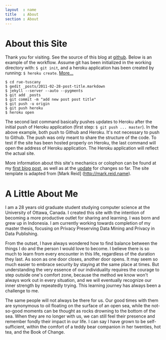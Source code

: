 ```yaml
---
layout  : name
title   : About
section : About
---
```


About this Site
===============
Thank you for visiting. See the source of this blog at [github](https://github.com/leecarrot/rue-tuscany). Below is an example of the workflow. Assume git has been initialized in the working directory with: `$ git init`, and a heroku application has been created by running: `$ heroku create`. [More...](http://devcenter.heroku.com/articles/quickstart) 

	$ cd rue-tuscany
	$ gedit _posts/2011-02-28-post-title.markdown
	$ jekyll --server --auto --pygments
	$ git add _posts
	$ git commit -m "add new post post title"
	$ git push -u origin
	$ git push heroku
	$ heroku open

The second last command basically pushes updates to Heroku after the initial push of Heroku application (first step: `$ git push ... master`). In the above example, both push to Github and Heroku. It's not necessary to push to Github. The push was only meant to share the structure of the code. To test if the site has been hosted properly on Heroku, the last command will open the address of Heroku application. The Heroku application will reflect the actual site.

More information about this site's mechanics or colophon can be found at my [first blog post](/website/first-post.html), as well as at the [update](/website/starting-over.html) for changes so far. The site template is adapted from [Mark Reid] (http://mark.reid.name).

A Little About Me
=================

I am a 28 years old graduate student studying computer science at the University of Ottawa, Canada. I created this site with the intention of becoming a more productive outlet for sharing and learning. I was born and grew up in Indonesia. I am currently working towards completion of my master thesis, focusing on Privacy Preserving Data Mining and Privacy in Data Publishing.  

From the outset, I have always wondered how to find balance between the things I do and the person I would love to become. I believe there is so much to learn from every encounter in this life, regardless of the duration they last. As soon as one door closes, another door opens. It may seem so much easier to embrace security by staying at the same place at times. But understanding the very essence of our individuality requires the courage to step outside one's comfort zone, because the method we know won't always work out in every situation, and we will eventually recognize our inner strength by repeatedly trying. This learning journey has always been a challenge to me.

The same people will not always be there for us. Our good times with them are synonymous to oil floating on the surface of an open sea, while the not-so-good moments can be thought as rocks drowning to the bottom of the sea. When they are no longer with us, we can still feel their presence and remember fondly their impact in our life. I can say I have grown to be self-sufficient, within the comfort of a teddy bear companion in her twenties, hot tea, and the Book of Change.
